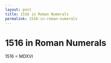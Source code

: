 ```yaml
---
layout: post
title: 1516 in Roman Numerals
permalink: 1516-in-roman-numerals
---
```


# 1516 in Roman Numerals

1516 = MDXVI

